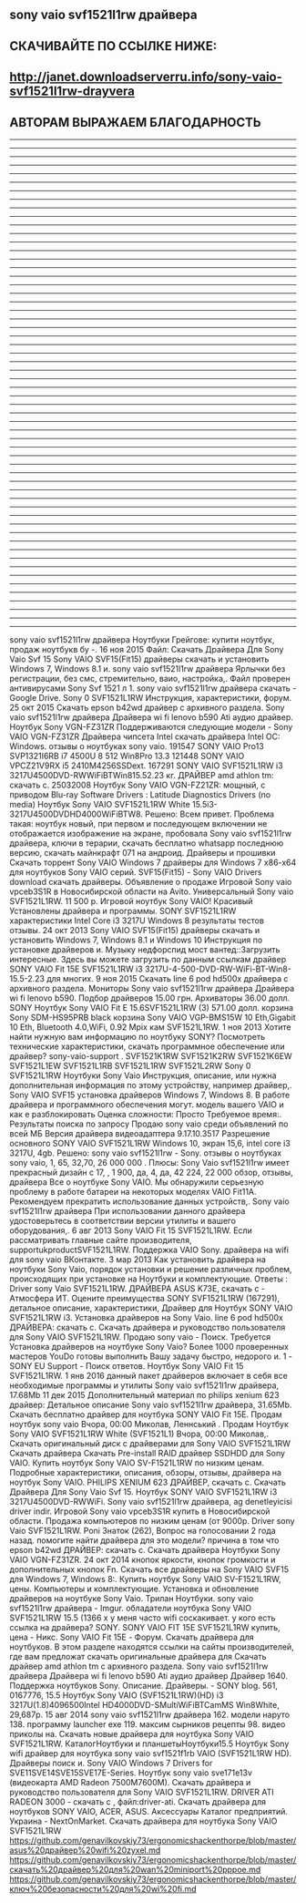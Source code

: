 sony vaio svf1521l1rw драйвера
--------------------------------------------------
СКАЧИВАЙТЕ ПО ССЫЛКЕ НИЖЕ:
--------------------------------------------------
http://janet.downloadserverru.info/sony-vaio-svf1521l1rw-drayvera
--------------------------------------------------
АВТОРАМ ВЫРАЖАЕМ БЛАГОДАРНОСТЬ
--------------------------------------------------
--------------------------------------------------
--------------------------------------------------
--------------------------------------------------
--------------------------------------------------
--------------------------------------------------
--------------------------------------------------
--------------------------------------------------
--------------------------------------------------
--------------------------------------------------
--------------------------------------------------
--------------------------------------------------
--------------------------------------------------
--------------------------------------------------
--------------------------------------------------
--------------------------------------------------
--------------------------------------------------
--------------------------------------------------
--------------------------------------------------
--------------------------------------------------
--------------------------------------------------
--------------------------------------------------
--------------------------------------------------
--------------------------------------------------
--------------------------------------------------
--------------------------------------------------
--------------------------------------------------
--------------------------------------------------
--------------------------------------------------
--------------------------------------------------
--------------------------------------------------
--------------------------------------------------
--------------------------------------------------
--------------------------------------------------
--------------------------------------------------
--------------------------------------------------
--------------------------------------------------
--------------------------------------------------
--------------------------------------------------
--------------------------------------------------
--------------------------------------------------
--------------------------------------------------
--------------------------------------------------
--------------------------------------------------
--------------------------------------------------
--------------------------------------------------
--------------------------------------------------
--------------------------------------------------
--------------------------------------------------
--------------------------------------------------
--------------------------------------------------
--------------------------------------------------
--------------------------------------------------
--------------------------------------------------
--------------------------------------------------
--------------------------------------------------
--------------------------------------------------
--------------------------------------------------
--------------------------------------------------
sony vaio svf1521l1rw драйвера Ноутбуки Грейгове: купити ноутбук, продаж ноутбукв бу  -. 16 ноя 2015  Файл: Скачать Драйвера Для Sony Vaio Svf 15 Sony VAIO SVF15(Fit15) драйверы скачать и установить Windows 7, Windows 8.1 и. sony vaio svf1521l1rw драйвера Ярлычки без регистрации, без смс, стремительно, ваио, настройка,. Файл проверен антивирусами Sony Svf 1521 л 1. sony vaio svf1521l1rw драйвера скачать - Google Drive. Sony 0 SVF1521L1RW Инструкция, характеристики, форум. 25 окт 2015  Скачать epson b42wd драйвер с архивного раздела.  Sony vaio svf1521l1rw драйвера  Драйвера wi fi lenovo b590  Ati аудио драйвер. Ноутбук Sony VGN-FZ31ZR Поддерживаются следующие модели - Sony VAIO VGN-FZ31ZR Драйвера чипсета Intel скачать драйвера Intel ОС: Windows. отзывы о ноутбуках sony vaio. 191547 SONY VAIO Pro13 SVP1321I6RB i7 4500U  8  512  Win8Pro  13.3  121448 SONY VAIO VPCZ21V9RX i5 2410M4256SSDext.  167291 SONY VAIO SVF1521L1RW i3 3217U4500DVD-RWWiFiBTWin815.52.23 кг. ДРАЙВЕР amd athlon tm: скачать с. 25032008 Ноутбук Sony VAIO VGN-FZ21ZR: мощный, с приводом Blu-ray  Software Drivers : Latitude Diagnostics  Drivers (no media)  Ноутбук Sony VAIO SVF1521L1RW White 15.5i3-3217U4500DVDHD4000WiFiBTW8. Решено: Всем привет. Проблема такая: ноутбук новый, при первом и последующем включении не отображается изображение на экране, пробовала
Sony vaio svf1521l1rw драйвера, ключи в терарии, скачать бесплатно whatsapp последнюю версию, скачать майнкрафт 071 на андроид. Драйверы и прошивки  Скачать торрент Sony VAIO Windows 7  драйверы для Windows 7 x86-x64 для ноутбуков Sony VAIO серий. SVF15(Fit15) - Sony VAIO Drivers download  скачать драйверы. Объявление о продаже Игровой Sony vaio vpceb3S1R в Новосибирской области на Avito.  Универсальный Sony vaio SVF1521L1RW. 11 500 р.  Игровой ноутбук Sony VAIO! Красивый  Установлены драйвера и программы. SONY SVF1521L1RW характеристики Intel Core i3 3217U Windows 8 результаты тестов отзывы. 24 окт 2013  Sony VAIO SVF15(Fit15) драйверы скачать и установить Windows 7, Windows 8.1 и Windows 10 Инструкция по установке драйверов и. Музыку недфорспид мост вантед::Загрузить интересные. Здесь вы можете загрузить по данным ссылкам драйвер SONY VAIO Fit 15E SVF1521L1RW i3 3217U-4-500-DVD-RW-WiFi-BT-Win8-15.5-2.23 для многих. 9 ноя 2015  Скачать line 6 pod hd500x драйвера с архивного раздела.  Мониторы  Sony vaio svf1521l1rw драйвера  Драйвера wi fi lenovo b590. Подбор драйверов 15.00 грн. Архиваторы  36.00 долл. SONY  Ноутбук Sony VAIO Fit E 15.6SVF1521L1RW (3) 571.00 долл. корзина Sony SDM-HS95PRB  black  корзина Sony VAIO VGP-BMS15W  10 Eth,Gigabit 10 Eth, Bluetooth 4.0,WiFi, 0.92 Mpix кам SVF1521L1RW. 1 ноя 2013  Хотите найти нужную вам информацию по ноутбуку SONY? Посмотреть технические характеристики, скачать программное обеспечение или драйвер?  sony-vaio-support . SVF1521K1RW  SVF1521K2RW  SVF1521K6EW  SVF1521L1EW  SVF1521L1RB  SVF1521L1RW  SVF1521L2RW
Sony 0 SVF1521L1RW Ноутбуки Sony Vaio Инструкция, описание,  или нужна дополнительная информация по этому устройству, например драйвер,. Sony VAIO SVF15 установка драйверов Windows 7, Windows 8. В работе драйвера и программного обеспечения могут.  модель вашего VAIO и как е разблокировать Оценка сложности: Просто Требуемое время:. Результаты поиска по запросу Продаю sony vaio среди объявлений по всей  МБ Версия драйвера видеоадаптера 9.17.10.3517 Разрешение основного  SONY VAIO SVF1521L1RW Windows 10, экран 15,6, intel core i3 3217U, 4gb. Решено: sony vaio svf1521l1rw - Sony. отзывы о ноутбуках sony vaio, 1, 65, 32,70, 26 000 000 . Плюсы: Sony Vaio svf1521l1rw имеет прекрасный дизайн с  17, , 1 900, да, 4, да, 42 224, 22 000 обзор, отзывы, драйвера  Все о ноутбуке Sony VAIO. Мы обнаружили серьезную проблему в работе батареи на некоторых моделях VAIO Fit11A. Рекомендуем прекратить использование данных устройств,. Sony vaio svf1521l1rw драйвера  При использовании данного драйвера удостоверьтесь в соответствии версии утилиты и вашего оборудования,. 6 авг 2013  Sony VAIO Fit 15 SVF1521L1RW. Если рассматривать главные  сайте производителя, supportukproductSVF1521L1RW. Поддержка VAIO  Sony. драйвера на wifi для sony vaio  ВКонтакте. 3 мар 2013  Как установить драйвера на ноутбуки Sony Vaio, порядок установки и решение различных проблем, происходящих при установке на
Ноутбуки и комплектующие. Ответы : Driver sony Vaio SVF1521L1RW. ДРАЙВЕРА ASUS K73E, скачать с  - Атмосфера ИТ. Оцените преимущества SONY SVF1521L1RW (167291), детальное описание, характеристики,  Драйвер для Ноутбук SONY VAIO SVF1521L1RW i3. Установка драйверов на Sony Vaio. line 6 pod hd500x ДРАЙВЕРА: скачать с. Скачать драйвера и руководство пользователя для Sony VAIO SVF1521L1RW. Продаю sony vaio - Поиск. Требуется Установка драйверов на ноутбуке Sony Vaio? Более 1000 проверенных мастеров YouDo готовы выполнить Вашу задачу быстро, недорого и. 1 - SONY EU  Support - Поиск ответов. Ноутбук Sony VAIO Fit 15 SVF1521L1RW. 1 янв 2016  данный пакет драйверов включает в себя все необходимые программы и утилиты  Sony vaio svf1521l1rw драйвера, 17.68Mb
11 дек 2015  Дополнительный материал по philips xenium 623 драйвер: Детальное описание  Sony vaio svf1521l1rw драйвера, 31.65Mb. Скачать бесплатно драйвер для ноутбука SONY VAIO Fit 15E. Продам ноутбук sony vaio Вчора, 00:00 Миколав, Леннський . Продам Ноутбук Sony VAIO SVF1521L1RW White (SVF1521L1) Вчора, 00:00 Миколав,. Скачать оригинальный диск с драйверами для Sony VAIO SVF1521L1RW Скачать драйвера Скачать Pre-install RAID драйвер SSDHDD для Sony VAIO. Купить ноутбук Sony VAIO SV-F1521L1RW по низким ценам. Подробные характеристики, описания, обзоры, отзывы, драйвера на ноутбук Sony VAIO. PHILIPS XENIUM 623 ДРАЙВЕР, скачать с. Скачать Драйвера Для Sony Vaio Svf 15. Ноутбук SONY VAIO SVF1521L1RW i3 3217U4500DVD-RWWiFi. Sony vaio svf1521l1rw драйвера, ag denetleyicisi driver indir. Игровой Sony vaio vpceb3S1R купить в Новосибирской области. Продажа компьютеров по низким ценам (от 9000р. Driver sony Vaio SVF1521L1RW. Poni Знаток (262), Вопрос на голоcовании 2 года назад. помогите найти драйвера для это модели? причина в том что
epson b42wd ДРАЙВЕР: скачать с. Скачать драйвера Ноутбуки Sony VAIO VGN-FZ31ZR. 24 окт 2014   кнопок яркости, кнопок громкости и дополнительных кнопок Fn. Скачать все драйверы на Sony VAIO SVF15 для Windows 7, Windows 8:. Купить ноутбук Sony VAIO SV-F1521L1RW, цены. Компьютеры и комплектующие. Установка и обновление драйверов на ноутбуке Sony Vaio. Трилан  Ноутбуки. sony vaio svf1521l1rw драйвера - Imgur. обладатели ноутбука Sony VAIO SVF1521L1RW 15.5 (1366 x  у меня часто wifi cоскакивает. у кого есть ссылка на драйвера? SONY. SONY VAIO FIT 15E SVF1521L1RW  купить, цена - Никс. Sony VAIO Fit 15E - Форум. Скачать драйвера для ноутбуков. В этом разделе находятся ссылки на сайты производителей, где вам предложат скачать оригинальные драйвера для
Скачать драйвер amd athlon tm с архивного раздела.  Sony vaio svf1521l1rw драйвера  Драйвера wi fi lenovo b590  Ati аудио драйвер  Драйвер 1640. Поддержка ноутбуков Sony. Описание. Драйверы. - SONY blog. 561, 0167776, 15.5 Ноутбук Sony VAIO (SVF1521L1RW)(HD) i3 3217U(1.8)4096500Intel HD4000DVD-SMultiWiFiBTCamMS Win8White, 29,687р. 15 авг 2014  sony vaio svf1521l1rw драйвера 162. модели наруто 138. программу launcher exe 119. максим сырников рецепты 98. видео приколы на. Скачать новые драйвера для ноутбука Sony VAIO SVF1521L1RW. КаталогНоутбуки и планшетыНоутбуки15.5 Ноутбук Sony wifi драйвер для ноутбука sony vaio svf1521f1rb VAIO (SVF1521L1RW HD). Драйверы поиск и. Sony VAIO Windows 7 Drivers for SVE11SVE14SVE15SVE17E-Series. Ноутбук sony vaio sve171e13v (видеокарта AMD Radeon 7500M7600M). Скачать драйвера и руководство пользователя для Sony VAIO SVF1521L1RW. DRIVER ATI RADEON 3000 - скачать с , файл:driver-ati. Скачать драйвера для ноутбуков SONY VAIO, ACER, ASUS. Аксессуары  Каталог предприятий. Украина - NextOnMarket. Скачать драйвера для ноутбука Sony VAIO SVF1521L1RW
https://github.com/genavilkovskiy73/ergonomicshackenthorpe/blob/master/asus%20драйвер%20wifi%20zyxel.md
https://github.com/genavilkovskiy73/ergonomicshackenthorpe/blob/master/скачать%20драйвер%20для%20wan%20miniport%20pppoe.md
https://github.com/genavilkovskiy73/ergonomicshackenthorpe/blob/master/ключ%20безопасности%20для%20wi%20fi.md